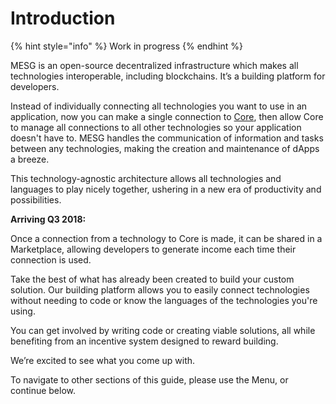 # Introduction

{% hint style="info" %}
Work in progress
{% endhint %}

MESG is an open-source decentralized infrastructure which makes all technologies interoperable, including blockchains. It’s a building platform for developers.

Instead of individually connecting all technologies you want to use in an application, now you can make a single connection to [Core](start-here/core.md), then allow Core to manage all connections to all other technologies so your application doesn't have to. MESG handles the communication of information and tasks between any technologies, making the creation and maintenance of dApps a breeze.  

This technology-agnostic architecture allows all technologies and languages to play nicely together, ushering in a new era of productivity and possibilities.

**Arriving Q3 2018:**

Once a connection from a technology to Core is made, it can be shared in a Marketplace, allowing developers to generate income each time their connection is used.

Take the best of what has already been created to build your custom solution. Our building platform allows you to easily connect technologies without needing to code or know the languages of the technologies you're using.

You can get involved by writing code or creating viable solutions, all while benefiting from an incentive system designed to reward building.

We’re excited to see what you come up with.  


To navigate to other sections of this guide, please use the Menu, or continue below.  



